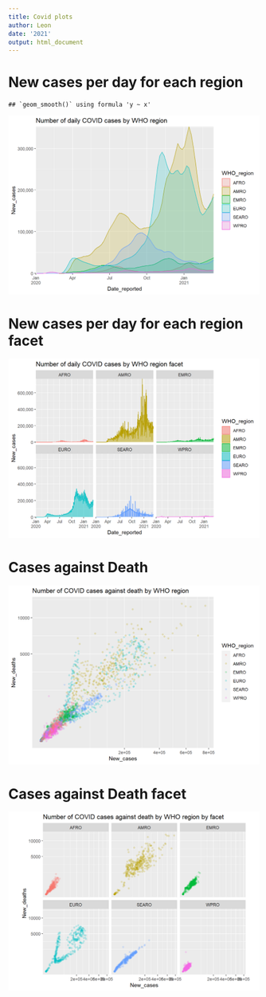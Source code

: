 ```yaml
---
title: Covid plots
author: Leon
date: '2021'
output: html_document
---
```




# New cases per day for each region


```
## `geom_smooth()` using formula 'y ~ x'
```

<img src="covid-example_files/figure-html/covid-example-stepx-8-1.png" width="672" />

# New cases per day for each region facet

<img src="covid-example_files/figure-html/covid-example-stepx-9-1.png" width="672" />

# Cases against Death

<img src="covid-example_files/figure-html/covid-example-stepx-10-1.png" width="672" />

# Cases against Death facet

<img src="covid-example_files/figure-html/covid-example-stepx-11-1.png" width="672" />
